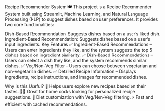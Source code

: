 Recipe Recommender System 🍽️
This project is a Recipe Recommender System built using Streamlit, Machine Learning, and Natural Language Processing (NLP) to suggest dishes based on user preferences. It provides two core functionalities:

Dish-Based Recommendation: Suggests dishes based on a user’s liked dish.
Ingredient-Based Recommendation: Suggests dishes based on a user’s input ingredients.
Key Features
✅ Ingredient-Based Recommendations – Users can enter ingredients they like, and the system suggests the top 5 dishes based on ingredient similarity.
✅ Dish-Based Recommendations – Users can select a dish they like, and the system recommends similar dishes.
✅ Veg/Non-Veg Filter – Users can choose between vegetarian and non-vegetarian dishes.
✅ Detailed Recipe Information – Displays ingredients, recipe instructions, and images for recommended dishes.

Why is this Useful?
🍴 Helps users explore new recipes based on their tastes.
👩‍🍳 Great for home cooks looking for personalized recipe suggestions.
🌿 Diet customization with Veg/Non-Veg filtering.
⚡ Fast and efficient with cached recommendations.
